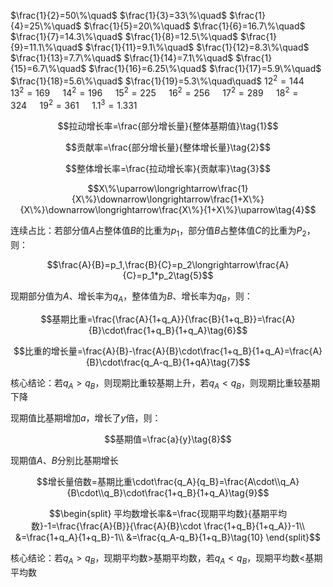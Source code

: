 
$\frac{1}{2}=50\%\quad$ $\frac{1}{3}=33\%\quad$ $\frac{1}{4}=25\%\quad$ $\frac{1}{5}=20\%\quad$ $\frac{1}{6}=16.7\%\quad$ $\frac{1}{7}=14.3\%\quad$ $\frac{1}{8}=12.5\%\quad$ $\frac{1}{9}=11.1\%\quad$ $\frac{1}{11}=9.1\%\quad$ $\frac{1}{12}=8.3\%\quad$ $\frac{1}{13}=7.7\%\quad$ $\frac{1}{14}=7.1\%\quad$ $\frac{1}{15}=6.7\%\quad$ $\frac{1}{16}=6.25\%\quad$ $\frac{1}{17}=5.9\%\quad$ $\frac{1}{18}=5.6\%\quad$ $\frac{1}{19}=5.3\%\quad\quad$ $12^{2}=144\quad$ $13^{2}=169\quad$ $14^{2}=196\quad$ $15^{2}=225\quad$ $16^{2}=256\quad$ $17^{2}=289\quad$ $18^{2}=324\quad$ $19^{2}=361\quad$ $1.1^{3}=1.331$

$$拉动增长率=\frac{部分增长量}{整体基期值}\tag{1}$$

$$贡献率=\frac{部分增长量}{整体增长量}\tag{2}$$

$$整体增长率=\frac{拉动增长率}{贡献率}\tag{3}$$

$$X\%\uparrow\longrightarrow\frac{1}{X\%}\downarrow\longrightarrow\frac{1+X\%}{X\%}\downarrow\longrightarrow\frac{X\%}{1+X\%}\uparrow\tag{4}$$

连续占比：若部分值$A$占整体值$B$的比重为$p_1$，部分值$B$占整体值$C$的比重为$P_2$，则：

$$\frac{A}{B}=p_1,\frac{B}{C}=p_2\longrightarrow\frac{A}{C}=p_1*p_2\tag{5}$$

现期部分值为$A$、增长率为$q_A$，整体值为$B$、增长率为$q_B$，则：

$$基期比重=\frac{\frac{A}{1+q_A}}{\frac{B}{1+q_B}}=\frac{A}{B}\cdot\frac{1+q_B}{1+q_A}\tag{6}$$

$$比重的增长量=\frac{A}{B}-\frac{A}{B}\cdot\frac{1+q_B}{1+q_A}=\frac{A}{B}\cdot\frac{q_A-q_B}{1+qA}\tag{7}$$

核心结论：若$q_A>q_B$，则现期比重较基期上升，若$q_A<q_B$，则现期比重较基期下降

现期值比基期增加$a$，增长了$y$倍，则：

$$基期值=\frac{a}{y}\tag{8}$$

现期值$A$、$B$分别比基期增长$$$$

$$增长量倍数=基期比重\cdot\frac{q_A}{q_B}=\frac{A\cdot\\q_A}{B\cdot\\q_B}\cdot\frac{1+q_B}{1+q_A}\tag{9}$$

$$\begin{split}
平均数增长率&=\frac{现期平均数}{基期平均数}-1=\frac{\frac{A}{B}}{\frac{A}{B}\cdot \frac{1+q_B}{1+q_A}}-1\\
&=\frac{1+q_A}{1+q_B}-1\\
&=\frac{q_A-q_B}{1+q_B}\tag{10}
\end{split}$$

核心结论：若$q_A>q_B$，现期平均数$>$基期平均数，若$q_A<q_B$，现期平均数$<$基期平均数